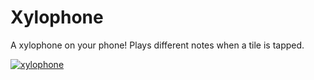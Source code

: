 # Xylophone
A xylophone on your phone! Plays different notes when a tile is tapped.

<a href="https://media.giphy.com/media/eIy04afIupENOIuswP/giphy.gif"><img src="https://media.giphy.com/media/eIy04afIupENOIuswP/giphy.gif" title="xylophone"/></a>
